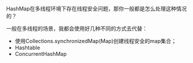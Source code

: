HashMap在多线程环境下存在线程安全问题，那你一般都是怎么处理这种情况的？

一般在多线程的场景，我都会使用好几种不同的方式去代替：

- 使用Collections.synchronizedMap(Map)创建线程安全的map集合；
- Hashtable
- ConcurrentHashMap